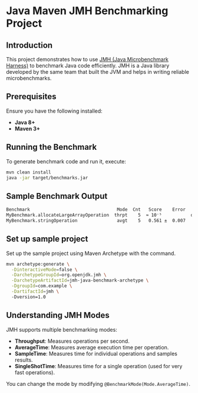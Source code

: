 # Java Maven JMH Benchmarking Project

## Introduction
This project demonstrates how to use [JMH (Java Microbenchmark Harness)](https://openjdk.org/projects/code-tools/jmh/) to benchmark Java code efficiently. JMH is a Java library developed by the same team that built the JVM and helps in writing reliable microbenchmarks.

## Prerequisites
Ensure you have the following installed:

- **Java 8+**
- **Maven 3+**

## Running the Benchmark
To generate benchmark code and run it, execute:

```sh
mvn clean install
java -jar target/benchmarks.jar
```

## Sample Benchmark Output

```sh
Benchmark                                 Mode  Cnt   Score    Error   Units
MyBenchmark.allocateLargeArrayOperation  thrpt    5  ≈ 10⁻⁵           ops/ns
MyBenchmark.stringOperation               avgt    5   0.561 ±  0.007   ns/op
```

## Set up sample project
Set up the sample project using Maven Archetype with the command.
```sh
mvn archetype:generate \
  -DinteractiveMode=false \
  -DarchetypeGroupId=org.openjdk.jmh \
  -DarchetypeArtifactId=jmh-java-benchmark-archetype \
  -DgroupId=com.example \
  -DartifactId=jmh \ 
  -Dversion=1.0
```

## Understanding JMH Modes
JMH supports multiple benchmarking modes:

- **Throughput**: Measures operations per second.
- **AverageTime**: Measures average execution time per operation.
- **SampleTime**: Measures time for individual operations and samples results.
- **SingleShotTime**: Measures time for a single operation (used for very fast operations).

You can change the mode by modifying `@BenchmarkMode(Mode.AverageTime)`.


